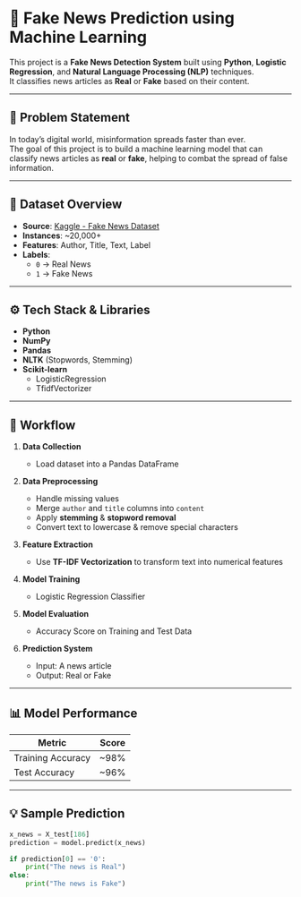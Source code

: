 # 📰 Fake News Prediction using Machine Learning

This project is a **Fake News Detection System** built using **Python**, **Logistic Regression**, and **Natural Language Processing (NLP)** techniques.  
It classifies news articles as **Real** or **Fake** based on their content.

---

## 📌 Problem Statement

In today’s digital world, misinformation spreads faster than ever.  
The goal of this project is to build a machine learning model that can classify news articles as **real** or **fake**, helping to combat the spread of false information.

---

## 📂 Dataset Overview

- **Source**: [Kaggle - Fake News Dataset](https://www.kaggle.com/c/fake-news)
- **Instances**: ~20,000+
- **Features**: Author, Title, Text, Label
- **Labels**: 
  - `0` → Real News  
  - `1` → Fake News

---

## ⚙️ Tech Stack & Libraries

- **Python**
- **NumPy**
- **Pandas**
- **NLTK** (Stopwords, Stemming)
- **Scikit-learn**
  - LogisticRegression
  - TfidfVectorizer

---

## 🚀 Workflow

1. **Data Collection**
   - Load dataset into a Pandas DataFrame

2. **Data Preprocessing**
   - Handle missing values
   - Merge `author` and `title` columns into `content`
   - Apply **stemming** & **stopword removal**
   - Convert text to lowercase & remove special characters

3. **Feature Extraction**
   - Use **TF-IDF Vectorization** to transform text into numerical features

4. **Model Training**
   - Logistic Regression Classifier

5. **Model Evaluation**
   - Accuracy Score on Training and Test Data

6. **Prediction System**
   - Input: A news article  
   - Output: Real or Fake

---

## 📊 Model Performance

| Metric              | Score      |
|---------------------|------------|
| Training Accuracy   | ~98%       |
| Test Accuracy       | ~96%       |

---

## 💡 Sample Prediction

```python
x_news = X_test[186]
prediction = model.predict(x_news)

if prediction[0] == '0':
    print("The news is Real")
else:
    print("The news is Fake")
